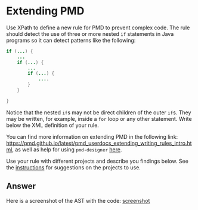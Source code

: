 # Extending PMD

Use XPath to define a new rule for PMD to prevent complex code. The rule should detect the use of three or more nested `if` statements in Java programs so it can detect patterns like the following:

```Java
if (...) {
    ...
    if (...) {
        ...
        if (...) {
            ....
        }
    }

}
```
Notice that the nested `if`s may not be direct children of the outer `if`s. They may be written, for example, inside a `for` loop or any other statement.
Write below the XML definition of your rule.

You can find more information on extending PMD in the following link: https://pmd.github.io/latest/pmd_userdocs_extending_writing_rules_intro.html, as well as help for using `pmd-designer` [here](https://github.com/selabs-ur1/VV-ISTIC-TP2/blob/master/exercises/designer-help.md).

Use your rule with different projects and describe you findings below. See the [instructions](../sujet.md) for suggestions on the projects to use.

## Answer

Here is a screenshot of the AST with the code: [screenshot](../exercises/extending-pmd.png)
